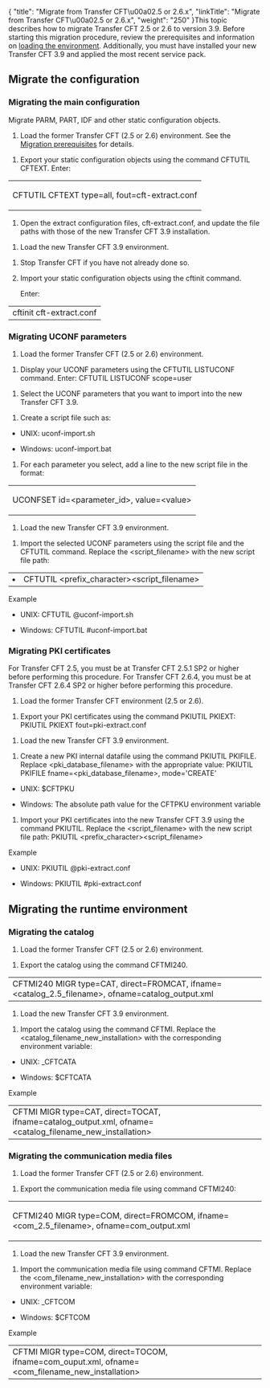 {
    "title": "Migrate from Transfer CFT\u00a02.5 or 2.6.x",
    "linkTitle": "Migrate from Transfer CFT\u00a02.5 or 2.6.x",
    "weight": "250"
}This topic describes how to migrate Transfer CFT 2.5 or 2.6 to version 3.9. Before starting this migration procedure, review the prerequisites and information on [loading the environment](../../../../unix_install_start_here/upgrade_start_here/load_the_environment). Additionally, you must have installed your new Transfer CFT 3.9 and applied the most recent service pack.

## Migrate the configuration

### Migrating the main configuration

Migrate PARM, PART, IDF and other static configuration objects.

1.  Load the former Transfer CFT (2.5 or 2.6) environment. See the [Migration prerequisites](../../../../unix_install_start_here/upgrade_start_here/load_the_environment) for details.

<!-- -->

1.  Export your static configuration objects using the command CFTUTIL CFTEXT. Enter:

<table cellspacing="0">
   <col/>
   <tbody>
      <tr>
         <td>
            <p><span>CFTUTIL CFTEXT type=all, fout=cft-extract.conf</span>
</p>
         </td>
      </tr>
   </tbody>
</table>

1.  Open the extract configuration files, cft-extract.conf, and update the file paths with those of the new Transfer CFT 3.9 installation.

<!-- -->

1.  Load the new Transfer CFT 3.9 environment.

<!-- -->

1.  Stop Transfer CFT if you have not already done so.
2.  Import your static configuration objects using the cftinit command.   
    Enter:

<table cellspacing="0">
   <col/>
   <tbody>
      <tr>
         <td>cftinit cft-extract.conf         </td>
      </tr>
   </tbody>
</table>

### Migrating UCONF parameters

1.  Load the former Transfer CFT (2.5 or 2.6) environment.

<!-- -->

1.  Display your UCONF parameters using the CFTUTIL LISTUCONF command. Enter: CFTUTIL LISTUCONF scope=user

<!-- -->

1.  Select the UCONF parameters that you want to import into the new Transfer CFT 3.9.

<!-- -->

1.  Create a script file such as:

-   UNIX: uconf-import.sh

-   Windows: uconf-import.bat

1.  For each parameter you select, add a line to the new script file in the format:

<table cellspacing="0">
   <col/>
   <tbody>
      <tr>
         <td>
            <p>UCONFSET id=&lt;parameter_id&gt;, value=&lt;value&gt;</p>
         </td>
      </tr>
   </tbody>
</table>

1.  Load the new Transfer CFT 3.9 environment.

<!-- -->

1.  Import the selected UCONF parameters using the script file and the CFTUTIL command. Replace the &lt;script\_filename> with the new script file path:

<table cellspacing="0">
   <col/>
   <tbody>
      <tr>
         <td>
               <li><span>CFTUTIL &lt;prefix_character&gt;&lt;script_filename&gt;</span>
               </li>
         </td>
      </tr>
   </tbody>
</table>

Example

-   UNIX: CFTUTIL @uconf-import.sh

<!-- -->

-   Windows: CFTUTIL #uconf-import.bat

### Migrating PKI certificates

For Transfer CFT 2.5, you must be at Transfer CFT 2.5.1 SP2 or higher before performing this procedure. For Transfer CFT 2.6.4, you must be at Transfer CFT 2.6.4 SP2 or higher before performing this procedure.

1.  Load the former Transfer CFT environment (2.5 or 2.6).

<!-- -->

1.  Export your PKI certificates using the command PKIUTIL PKIEXT: PKIUTIL PKIEXT fout=pki-extract.conf

<!-- -->

1.  Load the new Transfer CFT 3.9 environment.

<!-- -->

1.  Create a new PKI internal datafile using the command PKIUTIL PKIFILE. Replace &lt;pki\_database\_filename> with the appropriate value: PKIUTIL PKIFILE fname=&lt;pki\_database\_filename>, mode='CREATE’

-   UNIX: $CFTPKU

-   Windows: The absolute path value for the CFTPKU environment variable

1.  Import your PKI certificates into the new Transfer CFT 3.9 using the command PKIUTIL. Replace the &lt;script\_filename> with the new script file path: PKIUTIL &lt;prefix\_character>&lt;script\_filename>

Example

-   UNIX: PKIUTIL @pki-extract.conf

<!-- -->

-   Windows: PKIUTIL #pki-extract.conf

## Migrating the runtime environment

### Migrating the catalog

1.  Load the former Transfer CFT (2.5 or 2.6) environment.

<!-- -->

1.  Export the catalog using the command CFTMI240.

<table cellspacing="0">
   <col/>
   <tbody>
      <tr>
         <td>CFTMI240 MIGR type=CAT, direct=FROMCAT, ifname=&lt;catalog_2.5_filename&gt;, ofname=catalog_output.xml         </td>
      </tr>
   </tbody>
</table>

1.  Load the new Transfer CFT 3.9 environment.

<!-- -->

1.  Import the catalog using the command CFTMI. Replace the &lt;catalog\_filename\_new\_installation> with the corresponding environment variable:

-   UNIX: \_CFTCATA
-   Windows: $CFTCATA

Example

<table cellspacing="0">
   <col/>
   <tbody>
      <tr>
         <td>CFTMI MIGR type=CAT, direct=TOCAT, ifname=catalog_output.xml, ofname=&lt;catalog_filename_new_installation&gt;         </td>
      </tr>
   </tbody>
</table>

### Migrating the communication media files

1.  Load the former Transfer CFT (2.5 or 2.6) environment.

<!-- -->

1.  Export the communication media file using command CFTMI240:

<table cellspacing="0">
   <col/>
   <tbody>
      <tr>
         <td>
            <p>CFTMI240 MIGR type=COM, direct=FROMCOM, ifname=&lt;com_2.5_filename&gt;, ofname=com_output.xml</p>
         </td>
      </tr>
   </tbody>
</table>

1.  Load the new Transfer CFT 3.9 environment.

<!-- -->

1.  Import the communication media file using command CFTMI. Replace the &lt;com\_filename\_new\_installation> with the corresponding environment variable:

-   UNIX: \_CFTCOM

<!-- -->

-   Windows: $CFTCOM

Example

<table cellspacing="0">
   <col/>
   <tbody>
      <tr>
         <td>CFTMI MIGR type=COM, direct=TOCOM, ifname=com_ouput.xml, ofname=&lt;com_filename_new_installation&gt;         </td>
      </tr>
   </tbody>
</table>

